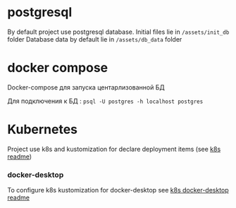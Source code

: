 # postgresql
By default project use postgresql database. 
Initial files lie in `/assets/init_db` folder
Database data by default lie in `/assets/db_data` folder

# docker compose

Docker-compose для запуска центарлизованной БД

Для подключения к БД : `psql -U postgres -h localhost postgres`

# Kubernetes
Project use k8s and kustomization for declare deployment items (see [k8s readme](k8s/README.md))

### docker-desktop
To configure k8s kustomization for docker-desktop see [k8s docker-desktop readme](k8s/overlays/docker-desktop/README.md)